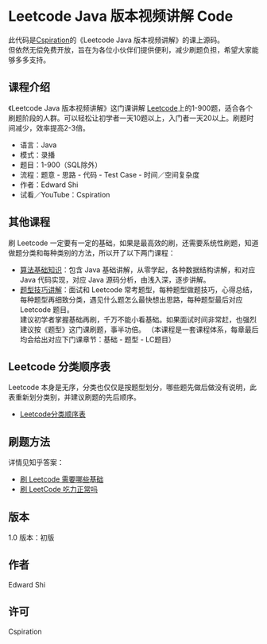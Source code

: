 # Leetcode Java 版本视频讲解 Code

此代码是[Cspiration](https://cspiration.com)的《Leetcode Java 版本视频讲解》的课上源码。  
但依然无偿免费开放，旨在为各位小伙伴们提供便利，减少刷题负担，希望大家能够多多支持。

## 课程介绍

《Leetcode Java 版本视频讲解》这门课讲解 [Leetcode](https://leetcode.com)上的1-900题，适合各个刷题阶段的人群。可以轻松让初学者一天10题以上，入门者一天20以上。刷题时间减少，效率提高2-3倍。

* 语言：Java
* 模式：录播
* 题目：1-900（SQL除外）
* 流程：题意 - 思路 - 代码 - Test Case - 时间／空间复杂度
* 作者：Edward Shi
* 试看／YouTube：Cspiration

## 其他课程

刷 Leetcode 一定要有一定的基础，如果是最高效的刷，还需要系统性刷题，知道做题分类和每种类别的方法，所以开了以下两门课程：  
* [算法基础知识](https://cspiration.com/AlogrithmClass)：包含 Java 基础讲解，从零学起，各种数据结构讲解，和对应 Java 代码实现，对应 Java 源码分析，由浅入深，逐步讲解。
* [题型技巧讲解](https://cspiration.com/AlogrithmClass)：面试和 Leetcode 常考题型，每种题型做题技巧，心得总结，每种题型再细致分类，遇见什么题怎么最快想出思路，每种题型最后对应 Leetcode 题目。  
建议初学者掌握基础再刷，千万不能小看基础。如果面试时间非常赶，也强烈建议按《题型》这门课刷题，事半功倍。 
（本课程是一套课程体系，每章最后均会给出对应下门课章节：基础 - 题型 - LC题目）

## Leetcode 分类顺序表
  
Leetcode 本身是无序，分类也仅仅是按题型划分，哪些题先做后做没有说明，此表重新划分类别，并建议刷题的先后顺序。
* [Leetcode分类顺序表](https://cspiration.com/leetcodeClassification)

## 刷题方法

详情见知乎答案：  
* [刷 Leetcode 需要哪些基础](https://www.zhihu.com/question/30737325/answer/524120016)  
* [刷 LeetCode 吃力正常吗](https://www.zhihu.com/question/31092580/answer/453117660)

## 版本

1.0 版本：初版

## 作者

Edward Shi

## 许可

Cspiration
